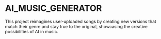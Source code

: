 # AI_MUSIC_GENERATOR
This project reimagines user-uploaded songs by creating new versions that match their genre and stay true to the original, showcasing the creative possibilities of AI in music.
